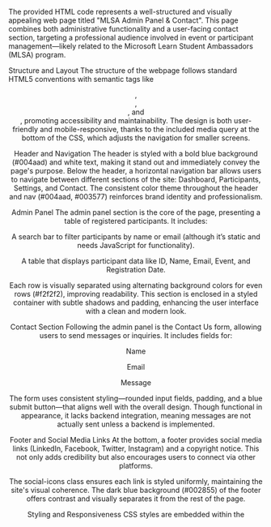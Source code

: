 The provided HTML code represents a well-structured and visually appealing web page titled "MLSA Admin Panel & Contact". This page combines both administrative functionality and a user-facing contact section, targeting a professional audience involved in event or participant management—likely related to the Microsoft Learn Student Ambassadors (MLSA) program.

Structure and Layout
The structure of the webpage follows standard HTML5 conventions with semantic tags like <header>, <nav>, <section>, and <footer>, promoting accessibility and maintainability. The design is both user-friendly and mobile-responsive, thanks to the included media query at the bottom of the CSS, which adjusts the navigation for smaller screens.

Header and Navigation
The header is styled with a bold blue background (#004aad) and white text, making it stand out and immediately convey the page's purpose. Below the header, a horizontal navigation bar allows users to navigate between different sections of the site: Dashboard, Participants, Settings, and Contact. The consistent color theme throughout the header and nav (#004aad, #003577) reinforces brand identity and professionalism.

Admin Panel
The admin panel section is the core of the page, presenting a table of registered participants. It includes:

A search bar to filter participants by name or email (although it’s static and needs JavaScript for functionality).

A table that displays participant data like ID, Name, Email, Event, and Registration Date.

Each row is visually separated using alternating background colors for even rows (#f2f2f2), improving readability. This section is enclosed in a styled container with subtle shadows and padding, enhancing the user interface with a clean and modern look.

Contact Section
Following the admin panel is the Contact Us form, allowing users to send messages or inquiries. It includes fields for:

Name

Email

Message

The form uses consistent styling—rounded input fields, padding, and a blue submit button—that aligns well with the overall design. Though functional in appearance, it lacks backend integration, meaning messages are not actually sent unless a backend is implemented.

Footer and Social Media Links
At the bottom, a footer provides social media links (LinkedIn, Facebook, Twitter, Instagram) and a copyright notice. This not only adds credibility but also encourages users to connect via other platforms.

The social-icons class ensures each link is styled uniformly, maintaining the site's visual coherence. The dark blue background (#002855) of the footer offers contrast and visually separates it from the rest of the page.

Styling and Responsiveness
CSS styles are embedded within the <style> tag in the <head> section. Key features include:

Clean, sans-serif typography (Arial)

Box shadows and border radii for modern design elements

Responsive navigation bar via media queries for mobile-friendliness

These choices show an emphasis on usability and accessibility.

Areas for Improvement
While the site is visually well-structured, there are a few technical areas for improvement:

Functionality: The search bar doesn’t filter the table data—it’s purely visual. JavaScript can be added to make it functional.

Form Handling: The contact form lacks action and method attributes, meaning submissions won't be processed unless backend integration is added.

Redundant Code: There’s a small snippet of code ([3:31 pm, 4/8/2025] Sanjana A: !-- Contact Section -->) that seems to be an accidental duplication or comment error, which should be cleaned up.

Conclusion
This MLSA Admin Panel & Contact webpage is a polished front-end design that balances functionality and aesthetics. It demonstrates best practices in layout, styling, and semantic HTML, suitable for managing event participants while offering a direct communication channel. With minor enhancements—such as backend integration and interactive features—it could be deployed as a fully functional administrative dashboard for any educational or tech community platform.

